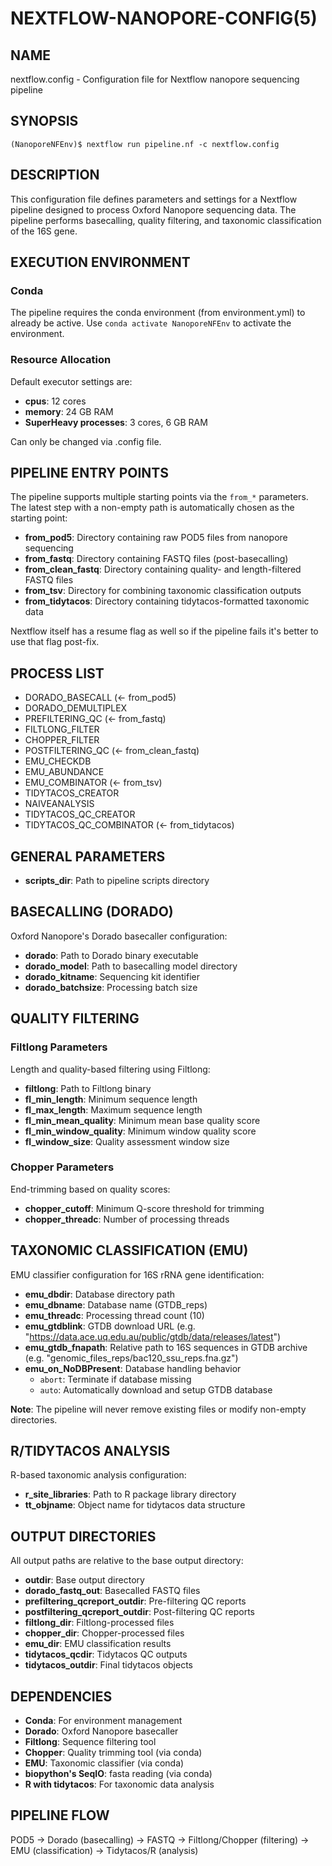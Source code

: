# NEXTFLOW-NANOPORE-CONFIG(5)

## NAME
nextflow.config - Configuration file for Nextflow nanopore sequencing pipeline

## SYNOPSIS
```
(NanoporeNFEnv)$ nextflow run pipeline.nf -c nextflow.config
```

## DESCRIPTION
This configuration file defines parameters and settings for a Nextflow pipeline designed to process Oxford Nanopore sequencing data. The pipeline performs basecalling, quality filtering, and taxonomic classification of the 16S gene.

## EXECUTION ENVIRONMENT

### Conda
The pipeline requires the conda environment (from environment.yml) to already be active.
Use `conda activate NanoporeNFEnv` to activate the environment.

### Resource Allocation
Default executor settings are:
- **cpus**: 12 cores
- **memory**: 24 GB RAM
- **SuperHeavy processes**: 3 cores, 6 GB RAM

Can only be changed via .config file.

## PIPELINE ENTRY POINTS

The pipeline supports multiple starting points via the `from_*` parameters. The latest step with a non-empty path is automatically chosen as the starting point:

- **from_pod5**: Directory containing raw POD5 files from nanopore sequencing
- **from_fastq**: Directory containing FASTQ files (post-basecalling)
- **from_clean_fastq**: Directory containing quality- and length-filtered FASTQ files
- **from_tsv**: Directory for combining taxonomic classification outputs
- **from_tidytacos**: Directory containing tidytacos-formatted taxonomic data

Nextflow itself has a resume flag as well so if the pipeline fails it's better to use that flag post-fix.

## PROCESS LIST
- DORADO_BASECALL (<- from_pod5)
- DORADO_DEMULTIPLEX
- PREFILTERING_QC (<- from_fastq)
- FILTLONG_FILTER
- CHOPPER_FILTER
- POSTFILTERING_QC (<- from_clean_fastq)
- EMU_CHECKDB
- EMU_ABUNDANCE
- EMU_COMBINATOR (<- from_tsv)
- TIDYTACOS_CREATOR
- NAIVEANALYSIS
- TIDYTACOS_QC_CREATOR
- TIDYTACOS_QC_COMBINATOR (<- from_tidytacos)

## GENERAL PARAMETERS

- **scripts_dir**: Path to pipeline scripts directory

## BASECALLING (DORADO)

Oxford Nanopore's Dorado basecaller configuration:

- **dorado**: Path to Dorado binary executable
- **dorado_model**: Path to basecalling model directory
- **dorado_kitname**: Sequencing kit identifier
- **dorado_batchsize**: Processing batch size

## QUALITY FILTERING

### Filtlong Parameters
Length and quality-based filtering using Filtlong:

- **filtlong**: Path to Filtlong binary
- **fl_min_length**: Minimum sequence length
- **fl_max_length**: Maximum sequence length
- **fl_min_mean_quality**: Minimum mean base quality score
- **fl_min_window_quality**: Minimum window quality score
- **fl_window_size**: Quality assessment window size

### Chopper Parameters
End-trimming based on quality scores:

- **chopper_cutoff**: Minimum Q-score threshold for trimming
- **chopper_threadc**: Number of processing threads

## TAXONOMIC CLASSIFICATION (EMU)

EMU classifier configuration for 16S rRNA gene identification:

- **emu_dbdir**: Database directory path
- **emu_dbname**: Database name (GTDB_reps)
- **emu_threadc**: Processing thread count (10)
- **emu_gtdblink**: GTDB download URL (e.g. "https://data.ace.uq.edu.au/public/gtdb/data/releases/latest")
- **emu_gtdb_fnapath**: Relative path to 16S sequences in GTDB archive (e.g. "genomic_files_reps/bac120_ssu_reps.fna.gz")
- **emu_on_NoDBPresent**: Database handling behavior
  - `abort`: Terminate if database missing
  - `auto`: Automatically download and setup GTDB database

**Note**: The pipeline will never remove existing files or modify non-empty directories.

## R/TIDYTACOS ANALYSIS

R-based taxonomic analysis configuration:

- **r_site_libraries**: Path to R package library directory
- **tt_objname**: Object name for tidytacos data structure

## OUTPUT DIRECTORIES

All output paths are relative to the base output directory:

- **outdir**: Base output directory
- **dorado_fastq_out**: Basecalled FASTQ files
- **prefiltering_qcreport_outdir**: Pre-filtering QC reports
- **postfiltering_qcreport_outdir**: Post-filtering QC reports
- **filtlong_dir**: Filtlong-processed files
- **chopper_dir**: Chopper-processed files
- **emu_dir**: EMU classification results
- **tidytacos_qcdir**: Tidytacos QC outputs
- **tidytacos_outdir**: Final tidytacos objects

## DEPENDENCIES

- **Conda**: For environment management
- **Dorado**: Oxford Nanopore basecaller
- **Filtlong**: Sequence filtering tool
- **Chopper**: Quality trimming tool (via conda)
- **EMU**: Taxonomic classifier (via conda)
- **biopython's SeqIO**: fasta reading (via conda)
- **R with tidytacos**: For taxonomic data analysis

## PIPELINE FLOW
POD5 → Dorado (basecalling) → FASTQ → Filtlong/Chopper (filtering) → EMU (classification) → Tidytacos/R (analysis)
